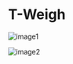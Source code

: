 # T-Weigh

![image1](https://github.com/Xinyuan-LilyGO/T-Weigh/blob/main/image/image1.jpg)

![image2](https://github.com/Xinyuan-LilyGO/T-Weigh/blob/main/image/image2.jpg)
